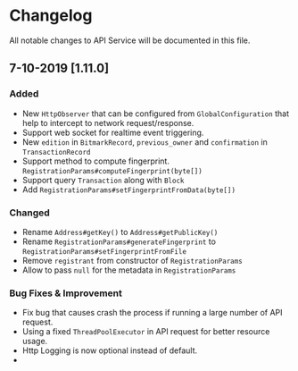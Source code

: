 # Changelog
All notable changes to API Service will be documented in this file.

## 7-10-2019 [1.11.0]
### Added
- New `HttpObserver` that can be configured from `GlobalConfiguration` that help to intercept to network request/response.
- Support web socket for realtime event triggering.
- New `edition` in `BitmarkRecord`, `previous_owner` and `confirmation` in `TransactionRecord`
- Support method to compute fingerprint. `RegistrationParams#computeFingerprint(byte[])`
- Support query `Transaction` along with `Block`
- Add `RegistrationParams#setFingerprintFromData(byte[])`

### Changed
- Rename `Address#getKey()` to `Address#getPublicKey()`
- Rename `RegistrationParams#generateFingerprint` to `RegistrationParams#setFingerprintFromFile`
- Remove `registrant` from constructor of `RegistrationParams`
- Allow to pass `null` for the metadata in `RegistrationParams`

### Bug Fixes & Improvement
- Fix bug that causes crash the process if running a large number of API request.
- Using a fixed `ThreadPoolExecutor` in API request for better resource usage.
- Http Logging is now optional instead of default.
- 
